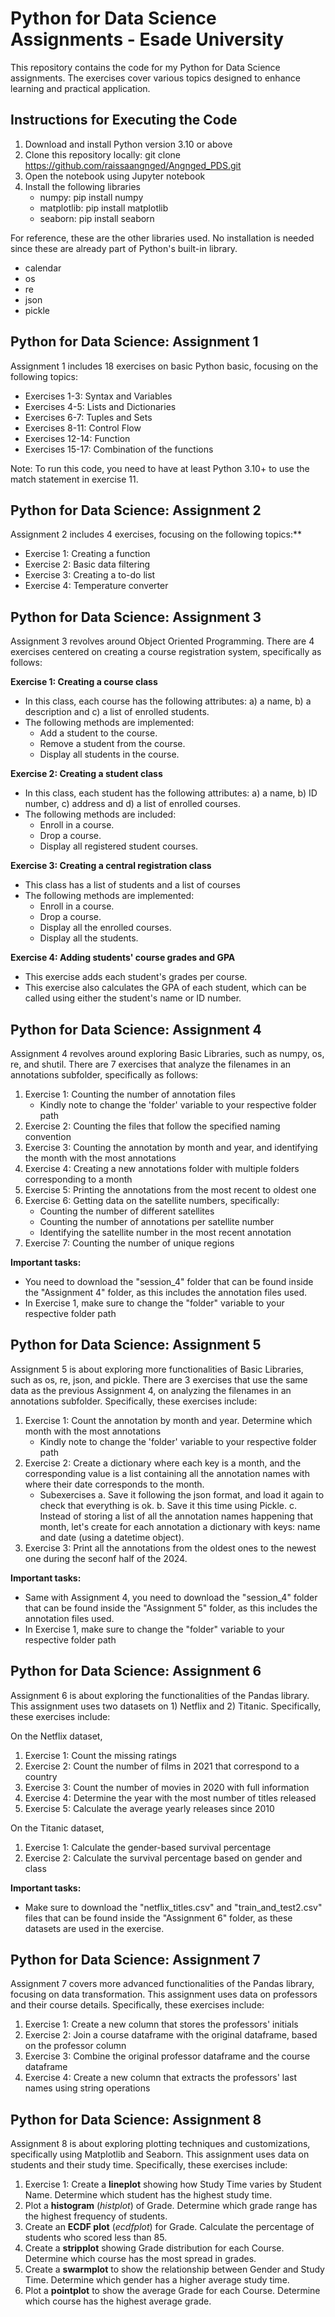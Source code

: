 # Python for Data Science Assignments - Esade University
This repository contains the code for my Python for Data Science assignments. The exercises cover various topics designed to enhance learning and practical application.

## Instructions for Executing the Code
1. Download and install Python version 3.10 or above
2. Clone this repository locally: git clone https://github.com/raissaangnged/Angnged_PDS.git
3. Open the notebook using Jupyter notebook
4. Install the following libraries
   * numpy: pip install numpy
   * matplotlib: pip install matplotlib
   * seaborn: pip install seaborn

For reference, these are the other libraries used. No installation is needed since these are already part of Python's built-in library.
* calendar
* os
* re
* json
* pickle

## Python for Data Science: Assignment 1

Assignment 1 includes 18 exercises on basic Python basic, focusing on the following topics:

* Exercises 1-3: Syntax and Variables
* Exercises 4-5: Lists and Dictionaries
* Exercises 6-7: Tuples and Sets
* Exercises 8-11: Control Flow
* Exercises 12-14: Function
* Exercises 15-17: Combination of the functions

Note: To run this code, you need to have at least Python 3.10+ to use the match statement in exercise 11. 

## Python for Data Science: Assignment 2

Assignment 2 includes 4 exercises, focusing on the following topics:**

* Exercise 1: Creating a function
* Exercise 2: Basic data filtering
* Exercise 3: Creating a to-do list
* Exercise 4: Temperature converter <br/>

## Python for Data Science: Assignment 3

Assignment 3 revolves around Object Oriented Programming. There are 4 exercises centered on creating a course registration system, specifically as follows:

**Exercise 1: Creating a course class**
* In this class, each course has the following attributes: a) a name, b) a description and c) a list of enrolled students.
* The following methods are implemented:
   * Add a student to the course.
   * Remove a student from the course.
   * Display all students in the course. 
 
**Exercise 2: Creating a student class**
* In this class, each student has the following attributes: a) a name, b) ID number, c) address and d) a list of enrolled courses.
* The following methods are included:
  * Enroll in a course.
  * Drop a course.
  * Display all registered student courses.
 
**Exercise 3: Creating a central registration class**
* This class has a list of students and a list of courses
* The following methods are implemented:
  * Enroll in a course.
  * Drop a course.
  * Display all the enrolled courses.
  * Display all the students.
    
**Exercise 4: Adding students' course grades and GPA**
* This exercise adds each student's grades per course.
* This exercise also calculates the GPA of each student, which can be called using either the student's name or ID number. 

## Python for Data Science: Assignment 4

Assignment 4 revolves around exploring Basic Libraries, such as numpy, os, re, and shutil. There are 7 exercises that analyze the filenames in an annotations subfolder, specifically as follows: 

1. Exercise 1: Counting the number of annotation files
   * Kindly note to change the 'folder' variable to your respective folder path
3. Exercise 2: Counting the files that follow the specified naming convention 
4. Exercise 3: Counting the annotation by month and year, and identifying the month with the most annotations
5. Exercise 4: Creating a new annotations folder with multiple folders corresponding to a month
6. Exercise 5: Printing the annotations from the most recent to oldest one
7. Exercise 6: Getting data on the satellite numbers, specifically:
   * Counting the number of different satellites
   * Counting the number of annotations per satellite number
   * Identifying the satellite number in the most recent annotation
8. Exercise 7: Counting the number of unique regions

**Important tasks:** 
  * You need to download the "session_4" folder that can be found inside the "Assignment 4" folder, as this includes the annotation files used.
  * In Exercise 1, make sure to change the "folder" variable to your respective folder path

## Python for Data Science: Assignment 5

Assignment 5 is about exploring more functionalities of Basic Libraries, such as os, re, json, and pickle. There are 3 exercises that use the same data as the previous Assignment 4, on analyzing the filenames in an annotations subfolder. Specifically, these exercises include:

1. Exercise 1: Count the annotation by month and year. Determine which month with the most annotations
   * Kindly note to change the 'folder' variable to your respective folder path
2. Exercise 2: Create a dictionary where each key is a month, and the corresponding value is a list containing all the annotation names with where their date corresponds to the month.
   * Subexercises
       a. Save it following the json format, and load it again to check that everything is ok.
       b. Save it this time using Pickle.
       c. Instead of storing a list of all the annotation names happening that month, let's create for each annotation a dictionary with keys: name and date (using a datetime object). 
4. Exercise 3: Print all the annotations from the oldest ones to the newest one during the seconf half of the 2024. 

**Important tasks:** 
  * Same with Assignment 4, you need to download the "session_4" folder that can be found inside the "Assignment 5" folder, as this includes the annotation files used.
  * In Exercise 1, make sure to change the "folder" variable to your respective folder path

## Python for Data Science: Assignment 6

Assignment 6 is about exploring the functionalities of the Pandas library. This assignment uses two datasets on 1) Netflix and 2) Titanic. Specifically, these exercises include:

On the Netflix dataset,
1. Exercise 1: Count the missing ratings
2. Exercise 2: Count the number of films in 2021 that correspond to a country
3. Exercise 3: Count the number of movies in 2020 with full information
4. Exercise 4: Determine the year with the most number of titles released
5. Exercise 5: Calculate the average yearly releases since 2010

On the Titanic dataset,
1. Exercise 1: Calculate the gender-based survival percentage
2. Exercise 2: Calculate the survival percentage based on gender and class

**Important tasks:** 
  * Make sure to download the "netflix_titles.csv" and "train_and_test2.csv" files that can be found inside the "Assignment 6" folder, as these datasets are used in the exercise.

## Python for Data Science: Assignment 7

Assignment 7 covers more advanced functionalities of the Pandas library, focusing on data transformation. This assignment uses data on professors and their course details. Specifically, these exercises include:

1. Exercise 1: Create a new column that stores the professors' initials
2. Exercise 2: Join a course dataframe with the original dataframe, based on the professor column
3. Exercise 3: Combine the original professor dataframe and the course dataframe
4. Exercise 4: Create a new column that extracts the professors' last names using string operations

## Python for Data Science: Assignment 8

Assignment 8 is about exploring plotting techniques and customizations, specifically using Matplotlib and Seaborn. This assignment uses data on students and their study time. Specifically, these exercises include:

1. Exercise 1: Create a **lineplot** showing how Study Time varies by Student Name. Determine which student has the highest study time.
2. Plot a **histogram** (*histplot*) of Grade. Determine which grade range has the highest frequency of students.
3. Create an **ECDF plot** (*ecdfplot*) for Grade. Calculate the percentage of students who scored less than 85.
4. Create a **stripplot** showing Grade distribution for each Course. Determine which course has the most spread in grades.
5. Create a **swarmplot** to show the relationship between Gender and Study Time. Determine which gender has a higher average study time.
6. Plot a **pointplot** to show the average Grade for each Course. Determine which course has the highest average grade.
